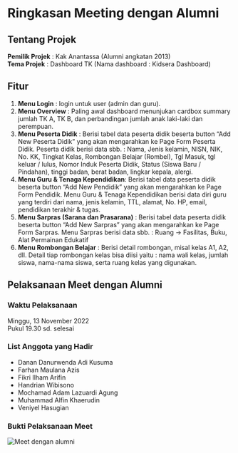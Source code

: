 # Ringkasan Meeting dengan Alumni

## Tentang Projek

**Pemilik Projek** : Kak Anantassa (Alumni angkatan 2013) <br>
**Tema Projek** : Dashboard TK (Nama dashboard : Kidsera Dashboard)

## Fitur
1. **Menu Login** : login untuk user (admin dan guru).
2. **Menu Overview** : Paling awal dashboard menunjukan cardbox summary jumlah TK A, TK B, dan perbandingan jumlah anak laki-laki dan perempuan.
3. **Menu Peserta Didik** : Berisi tabel data peserta didik beserta button “Add New Peserta Didik” yang akan mengarahkan ke Page Form Peserta Didik. Peserta didik berisi data sbb. : Nama, Jenis kelamin, NISN, NIK, No. KK, Tingkat Kelas, Rombongan Belajar (Rombel), Tgl Masuk, tgl keluar / lulus, Nomor Induk Peserta Didik, Status (Siswa Baru / Pindahan), tinggi badan, berat badan, lingkar kepala, alergi.
4. **Menu Guru & Tenaga Kependidikan**: Berisi tabel data peserta didik beserta button “Add New Pendidik” yang akan mengarahkan ke Page Form Pendidik. Menu Guru & Tenaga Kependidikan berisi data diri guru yang terdiri dari nama, jenis kelamin, TTL, alamat, No. HP, email, pendidikan terakhir & tugas.
5. **Menu Sarpras (Sarana dan Prasarana)** : Berisi tabel data peserta didik beserta button “Add New Sarpras” yang akan mengarahkan ke Page Form Sarpras. Menu Sarpras berisi data sbb. : Ruang -> Fasilitas, Buku, Alat Permainan Edukatif
6. **Menu Rombongan Belajar** : Berisi detail rombongan, misal kelas A1, A2, dll. Detail tiap rombongan kelas bisa diisi yaitu : nama wali kelas, jumlah siswa, nama-nama siswa, serta ruang kelas yang digunakan.

## Pelaksanaan Meet dengan Alumni

### Waktu Pelaksanaan
Minggu, 13 November 2022 <br>
Pukul 19.30 sd. selesai

### List Anggota yang Hadir

- Danan Danurwenda Adi Kusuma
- Farhan Maulana Azis
- Fikri Ilham Arifin
- Handrian Wibisono
- Mochamad Adam Lazuardi Agung
- Muhammad Alfin Khaerudin
- Veniyel Hasugian

### Bukti Pelaksanaan Meet

![Meet dengan alumni](https://imgur.com/EE4GQpm.png)
